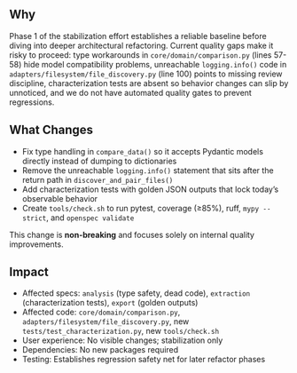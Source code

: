 ## Why
Phase 1 of the stabilization effort establishes a reliable baseline before diving into deeper architectural refactoring. Current quality gaps make it risky to proceed: type workarounds in `core/domain/comparison.py` (lines 57-58) hide model compatibility problems, unreachable `logging.info()` code in `adapters/filesystem/file_discovery.py` (line 100) points to missing review discipline, characterization tests are absent so behavior changes can slip by unnoticed, and we do not have automated quality gates to prevent regressions.

## What Changes
- Fix type handling in `compare_data()` so it accepts Pydantic models directly instead of dumping to dictionaries
- Remove the unreachable `logging.info()` statement that sits after the return path in `discover_and_pair_files()`
- Add characterization tests with golden JSON outputs that lock today’s observable behavior
- Create `tools/check.sh` to run pytest, coverage (≥85%), ruff, `mypy --strict`, and `openspec validate`

This change is **non-breaking** and focuses solely on internal quality improvements.

## Impact
- Affected specs: `analysis` (type safety, dead code), `extraction` (characterization tests), `export` (golden outputs)
- Affected code: `core/domain/comparison.py`, `adapters/filesystem/file_discovery.py`, new `tests/test_characterization.py`, new `tools/check.sh`
- User experience: No visible changes; stabilization only
- Dependencies: No new packages required
- Testing: Establishes regression safety net for later refactor phases
